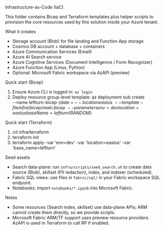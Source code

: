 Infrastructure-as-Code (IaC)

This folder contains Bicep and Terraform templates plus helper scripts to provision the core resources used by this solution inside your Azure tenant.

What it creates
- Storage account (Blob) for file landing and Function App storage
- Cosmos DB account + database + containers
- Azure Communication Services (Email)
- Azure AI Search service
- Azure Cognitive Services (Document Intelligence / Form Recognizer)
- Azure Function App (Linux, Python)
- Optional: Microsoft Fabric workspace via AzAPI (preview)

Quick start (Bicep)
1) Ensure Azure CLI is logged in: `az login`
2) Deploy resource group-level template:
   az deployment sub create \
     --name leftturn-bicep-$(date +%s) \
     --location eastus \
     --template-file infra/bicep/main.bicep \
     --parameters env=dev location=eastus baseName=leftturn${RANDOM}

Quick start (Terraform)
1) cd infra/terraform
2) terraform init
3) terraform apply -var 'env=dev' -var 'location=eastus' -var 'base_name=leftturn'

Seed assets
- Search data-plane: run `infra/scripts/seed_search.sh` to create data source (Blob), skillset (PII redaction), index, and indexer (scheduled).
- Fabric SQL views: use files in `fabric/sql/` in your Fabric workspace SQL endpoint.
- Notebooks: import `notebooks/*.ipynb` into Microsoft Fabric.

Notes
- Some resources (Search index, skillset) use data-plane APIs; ARM cannot create them directly, so we provide scripts.
- Microsoft Fabric ARM/TF support uses preview resource providers. AzAPI is used in Terraform to call RP if enabled.
